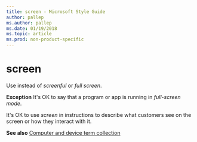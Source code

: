 ```yaml
---
title: screen - Microsoft Style Guide
author: pallep
ms.author: pallep
ms.date: 01/19/2018
ms.topic: article
ms.prod: non-product-specific
---
```


# screen

Use instead of *screenful* or *full screen*. 

**Exception** It's OK to say that a program or app is running in *full-screen mode*.

It's OK to use *screen* in instructions to describe what customers see on the screen or how they interact with it. 

**See also** [Computer and device term collection](~/a-z-word-list-term-collections/term-collections/computer-device-terms.md)
